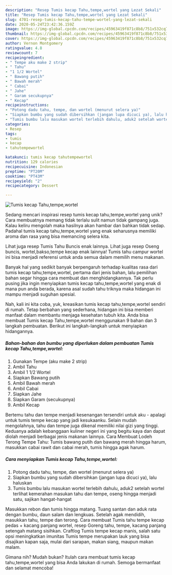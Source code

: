 ```yaml
---
description: "Resep Tumis kecap Tahu,tempe,wortel yang Lezat Sekali"
title: "Resep Tumis kecap Tahu,tempe,wortel yang Lezat Sekali"
slug: 4701-resep-tumis-kecap-tahu-tempe-wortel-yang-lezat-sekali
date: 2020-05-24T23:42:36.159Z
image: https://img-global.cpcdn.com/recipes/45963419f871c8b8/751x532cq70/tumis-kecap-tahutempewortel-foto-resep-utama.jpg
thumbnail: https://img-global.cpcdn.com/recipes/45963419f871c8b8/751x532cq70/tumis-kecap-tahutempewortel-foto-resep-utama.jpg
cover: https://img-global.cpcdn.com/recipes/45963419f871c8b8/751x532cq70/tumis-kecap-tahutempewortel-foto-resep-utama.jpg
author: Vernon Montgomery
ratingvalue: 4.8
reviewcount: 7
recipeingredient:
- " Tempe aku make 2 strip"
- " Tahu"
- "1 1/2 Wortel"
- " Bawang putih"
- " Bawah merah"
- " Cabai"
- " Jahe"
- " Garam secukupnya"
- " Kecap"
recipeinstructions:
- "Potong dadu tahu, tempe, dan wortel (menurut selera ya)"
- "Siapkan bumbu yang sudah dibersihkan (jangan lupa dicuci ya), lalu haluskan"
- "Tumis bumbu lalu masukan wortel terlebih dahulu, aduk2 setelah wortel terlihat kemerahan masukan tahu dan tempe, oseng hingga menjadi satu, sajikan hangat-hangat"
categories:
- Resep
tags:
- tumis
- kecap
- tahutempewortel

katakunci: tumis kecap tahutempewortel 
nutrition: 129 calories
recipecuisine: Indonesian
preptime: "PT20M"
cooktime: "PT43M"
recipeyield: "2"
recipecategory: Dessert

---
```



![Tumis kecap Tahu,tempe,wortel](https://img-global.cpcdn.com/recipes/45963419f871c8b8/751x532cq70/tumis-kecap-tahutempewortel-foto-resep-utama.jpg)

Sedang mencari inspirasi resep tumis kecap tahu,tempe,wortel yang unik? Cara membuatnya memang tidak terlalu sulit namun tidak gampang juga. Kalau keliru mengolah maka hasilnya akan hambar dan bahkan tidak sedap. Padahal tumis kecap tahu,tempe,wortel yang enak seharusnya memiliki aroma dan rasa yang bisa memancing selera kita.

Lihat juga resep Tumis Tahu Buncis enak lainnya. Lihat juga resep Oseng buncis, wortel,bakso,tempe kecap enak lainnya! Tumis tahu campur wortel ini bisa menjadi referensi untuk anda semua dalam memilih menu makanan.

Banyak hal yang sedikit banyak berpengaruh terhadap kualitas rasa dari tumis kecap tahu,tempe,wortel, pertama dari jenis bahan, lalu pemilihan bahan segar hingga cara membuat dan menghidangkannya. Tak perlu pusing jika ingin menyiapkan tumis kecap tahu,tempe,wortel yang enak di mana pun anda berada, karena asal sudah tahu triknya maka hidangan ini mampu menjadi suguhan spesial.


Nah, kali ini kita coba, yuk, kreasikan tumis kecap tahu,tempe,wortel sendiri di rumah. Tetap berbahan yang sederhana, hidangan ini bisa memberi manfaat dalam membantu menjaga kesehatan tubuh kita. Anda bisa membuat Tumis kecap Tahu,tempe,wortel menggunakan 9 bahan dan 3 langkah pembuatan. Berikut ini langkah-langkah untuk menyiapkan hidangannya.

<!--inarticleads1-->

##### Bahan-bahan dan bumbu yang diperlukan dalam pembuatan Tumis kecap Tahu,tempe,wortel:

1. Gunakan  Tempe (aku make 2 strip)
1. Ambil  Tahu
1. Ambil 1 1/2 Wortel
1. Siapkan  Bawang putih
1. Ambil  Bawah merah
1. Ambil  Cabai
1. Siapkan  Jahe
1. Siapkan  Garam (secukupnya)
1. Ambil  Kecap


Bertemu tahu dan tempe menjadi kesenangan tersendiri untuk aku - apalagi untuk tumis tempe kecap yang jadi kesukaanku. Selain mudah mengolahnya, tahu dan tempe juga dikenal memiliki nilai gizi yang tinggi. Keduanya adalah kebanggaan kuliner negeri ini yang begitu kaya dan dapat diolah menjadi berbagai jenis makanan lainnya. Cara Membuat Lodeh Terong Tempe Tahu: Tumis bawang putih dan bawang merah hingga harum, masukkan cabai rawit dan cabai merah, tumis hingga agak harum. 

<!--inarticleads2-->

##### Cara menyiapkan Tumis kecap Tahu,tempe,wortel:

1. Potong dadu tahu, tempe, dan wortel (menurut selera ya)
1. Siapkan bumbu yang sudah dibersihkan (jangan lupa dicuci ya), lalu haluskan
1. Tumis bumbu lalu masukan wortel terlebih dahulu, aduk2 setelah wortel terlihat kemerahan masukan tahu dan tempe, oseng hingga menjadi satu, sajikan hangat-hangat


Masukkan rebon dan tumis hingga matang. Tuang santan dan aduk rata dengan bumbu, daun salam dan lengkuas. Setelah agak mendidih, masukkan tahu, tempe dan terong. Cara membuat Tumis tahu tempe kecap pedas + kacang panjang wortel, resep Goreng tahu, tempe, kacang panjang setengah matang sisihkan. Craftlog Tumis tempe kecap manis, salah satu opsi meningkatkan imunitas Tumis tempe merupakan lauk yang bisa disajikan kapan saja, mulai dari sarapan, makan siang, maupun makan malam. 

Gimana nih? Mudah bukan? Itulah cara membuat tumis kecap tahu,tempe,wortel yang bisa Anda lakukan di rumah. Semoga bermanfaat dan selamat mencoba!
